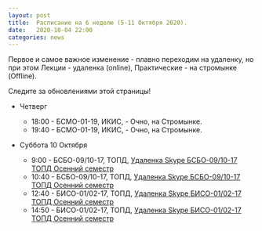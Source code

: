 ```yaml
---
layout: post
title:  Расписание на 6 неделю (5-11 Октября 2020). 
date:   2020-10-04 22:00
categories: news
---
```


Первое и самое важное изменение - плавно переходим на удаленку, но при этом Лекции - удаленка (online), Практические - на стромынке (Offline). 

Следите за обновлениями этой страницы!

* Четверг 
  * 18:00 - БСМО-01-19, ИКИС,  - Очно, на Стромынке.
  * 19:40 - БСМО-01-19, ИКИС,  - Очно, на Стромынке.

* Суббота 10 Октября
  * 9:00  - БСБО-09/10-17, ТОПД, [Удаленка Skype БСБО-09/10-17 ТОПД Осенний семестр](https://join.skype.com/nndD7yazRgSR)
  * 10:40 - БСБО-09/10-17, ТОПД, [Удаленка Skype БСБО-09/10-17 ТОПД Осенний семестр](https://join.skype.com/nndD7yazRgSR)
  * 12:40 - БИСО-01/02-17, ТОПД, [Удаленка Skype БИСО-01/02-17 ТОПД Осенний семестр](https://join.skype.com/pQ5074dndgHs)
  * 14:50 - БИСО-01/02-17, ТОПД, [Удаленка Skype БИСО-01/02-17 ТОПД Осенний семестр](https://join.skype.com/pQ5074dndgHs)



